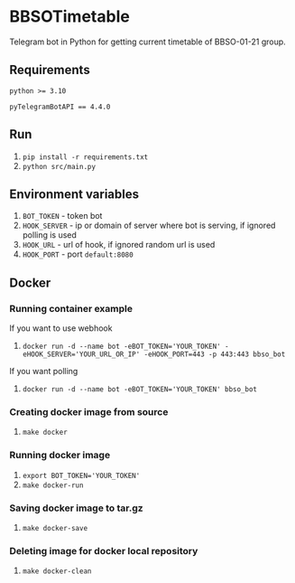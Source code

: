 # BBSOTimetable
Telegram bot in Python for getting current timetable of BBSO-01-21 group.

## Requirements
`python >= 3.10`

`pyTelegramBotAPI == 4.4.0`

## Run
1. `pip install -r requirements.txt`
2. `python src/main.py`

## Environment variables
1. `BOT_TOKEN` - token bot
2. `HOOK_SERVER` - ip or domain of server where bot is serving, if ignored polling is used
3. `HOOK_URL` - url of hook, if ignored random url is used
4. `HOOK_PORT` - port `default:8080`


## Docker
### Running container example
If you want to use webhook
1. `docker run -d --name bot -eBOT_TOKEN='YOUR_TOKEN' -eHOOK_SERVER='YOUR_URL_OR_IP' -eHOOK_PORT=443 -p 443:443 bbso_bot`

If you want polling
1. `docker run -d --name bot -eBOT_TOKEN='YOUR_TOKEN' bbso_bot`

### Creating docker image from source
1. `make docker`

### Running docker image
1. `export BOT_TOKEN='YOUR_TOKEN'`
2. `make docker-run`

### Saving docker image to tar.gz
1. `make docker-save`

### Deleting image for docker local repository
1. `make docker-clean`
